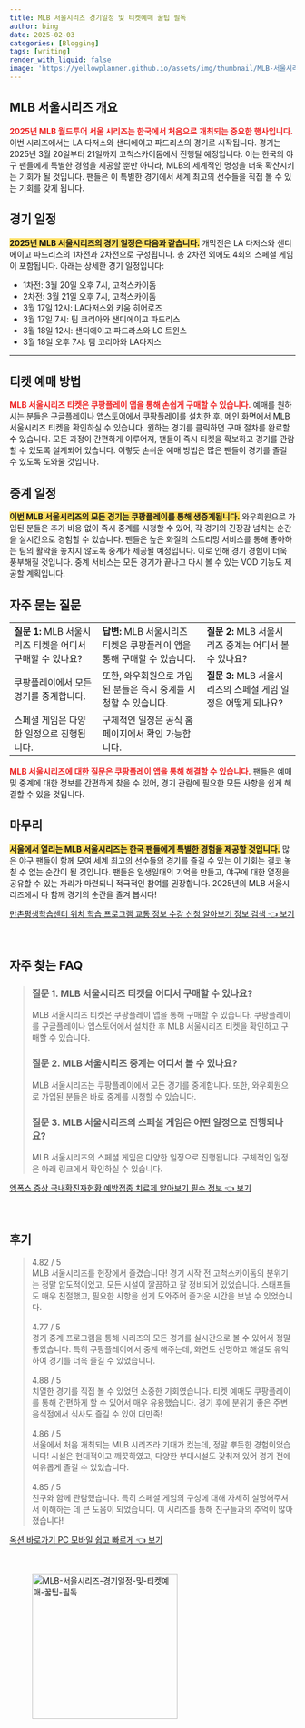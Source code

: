 ```yaml
---
title: MLB 서울시리즈 경기일정 및 티켓예매 꿀팁 필독
author: bing
date: 2025-02-03
categories: [Blogging]
tags: [writing]
render_with_liquid: false
image: 'https://yellowplanner.github.io/assets/img/thumbnail/MLB-서울시리즈-경기일정-및-티켓예매-꿀팁-필독.webp'
---
```



<h2 id='MLB서울시리즈개요'>MLB 서울시리즈 개요</h2>

<p><b><span style="color: #ee2323;">2025년 MLB 월드투어 서울 시리즈는 한국에서 처음으로 개최되는 중요한 행사입니다.</span></b> 이번 시리즈에서는 LA 다저스와 샌디에이고 파드리스의 경기로 시작됩니다. 경기는 2025년 3월 20일부터 21일까지 고척스카이돔에서 진행될 예정입니다. 이는 한국의 야구 팬들에게 특별한 경험을 제공할 뿐만 아니라, MLB의 세계적인 명성을 더욱 확산시키는 기회가 될 것입니다. 팬들은 이 특별한 경기에서 세계 최고의 선수들을 직접 볼 수 있는 기회를 갖게 됩니다.</p>

<h2 id='경기일정'>경기 일정</h2>

<p><b><span style="background-color: #ffe066;">2025년 MLB 서울시리즈의 경기 일정은 다음과 같습니다.</span></b> 개막전은 LA 다저스와 샌디에이고 파드리스의 1차전과 2차전으로 구성됩니다. 총 2차전 외에도 4회의 스페셜 게임이 포함됩니다. 아래는 상세한 경기 일정입니다:</p>

<ul>
    <li>1차전: 3월 20일 오후 7시, 고척스카이돔</li>
    <li>2차전: 3월 21일 오후 7시, 고척스카이돔</li>
    <li>3월 17일 12시: LA다저스와 키움 히어로즈</li>
    <li>3월 17일 7시: 팀 코리아와 샌디에이고 파드리스</li>
    <li>3월 18일 12시: 샌디에이고 파드라스와 LG 트윈스</li>
    <li>3월 18일 오후 7시: 팀 코리아와 LA다저스</li>
</ul>

<hr />

<h2 id='티켓예매방법'>티켓 예매 방법</h2>

<p><b><span style="color: #ee2323;">MLB 서울시리즈 티켓은 쿠팡플레이 앱을 통해 손쉽게 구매할 수 있습니다.</span></b> 예매를 원하시는 분들은 구글플레이나 앱스토어에서 쿠팡플레이를 설치한 후, 메인 화면에서 MLB 서울시리즈 티켓을 확인하실 수 있습니다. 원하는 경기를 클릭하면 구매 절차를 완료할 수 있습니다. 모든 과정이 간편하게 이루어져, 팬들이 즉시 티켓을 확보하고 경기를 관람할 수 있도록 설계되어 있습니다. 이렇듯 손쉬운 예매 방법은 많은 팬들이 경기를 즐길 수 있도록 도와줄 것입니다.</p>

<h2 id='중계일정'>중계 일정</h2>

<p><b><span style="background-color: #ffe066;">이번 MLB 서울시리즈의 모든 경기는 쿠팡플레이를 통해 생중계됩니다.</span></b> 와우회원으로 가입된 분들은 추가 비용 없이 즉시 중계를 시청할 수 있어, 각 경기의 긴장감 넘치는 순간을 실시간으로 경험할 수 있습니다. 팬들은 높은 화질의 스트리밍 서비스를 통해 좋아하는 팀의 활약을 놓치지 않도록 중계가 제공될 예정입니다. 이로 인해 경기 경험이 더욱 풍부해질 것입니다. 중계 서비스는 모든 경기가 끝나고 다시 볼 수 있는 VOD 기능도 제공할 계획입니다.</p>

<h2 id='자주묻는질문'>자주 묻는 질문</h2>

<table>
    <tr>
        <td><b>질문 1:</b> MLB 서울시리즈 티켓을 어디서 구매할 수 있나요?</td>
        <td><b>답변:</b> MLB 서울시리즈 티켓은 쿠팡플레이 앱을 통해 구매할 수 있습니다.</td>
        <td><b>질문 2:</b> MLB 서울시리즈 중계는 어디서 볼 수 있나요?</td>
    </tr>
    <tr>
        <td>쿠팡플레이에서 모든 경기를 중계합니다.</td>
        <td>또한, 와우회원으로 가입된 분들은 즉시 중계를 시청할 수 있습니다.</td>
        <td><b>질문 3:</b> MLB 서울시리즈의 스페셜 게임 일정은 어떻게 되나요?</td>
    </tr>
    <tr>
        <td>스페셜 게임은 다양한 일정으로 진행됩니다.</td>
        <td>구체적인 일정은 공식 홈페이지에서 확인 가능합니다.</td>
        <td></td>
    </tr>
</table>

<p><b><span style="color: #ee2323;">MLB 서울시리즈에 대한 질문은 쿠팡플레이 앱을 통해 해결할 수 있습니다.</span></b> 팬들은 예매 및 중계에 대한 정보를 간편하게 찾을 수 있어, 경기 관람에 필요한 모든 사항을 쉽게 해결할 수 있을 것입니다.</p>

<h2 id='마무리'>마무리</h2>

<p><b><span style="background-color: #ffe066;">서울에서 열리는 MLB 서울시리즈는 한국 팬들에게 특별한 경험을 제공할 것입니다.</span></b> 많은 야구 팬들이 함께 모여 세계 최고의 선수들의 경기를 즐길 수 있는 이 기회는 결코 놓칠 수 없는 순간이 될 것입니다. 팬들은 일생일대의 기억을 만들고, 야구에 대한 열정을 공유할 수 있는 자리가 마련되니 적극적인 참여를 권장합니다. 2025년의 MLB 서울시리즈에서 다 함께 경기의 순간을 즐겨 봅시다!</p>


<p><a class="click-button" title="만촌평생학습센터 위치 학습 프로그램 교통 정보 수강 신청 알아보기 정보 검색" href="https://yellowplanner.github.io/posts/%EB%A7%8C%EC%B4%8C%ED%8F%89%EC%83%9D%ED%95%99%EC%8A%B5%EC%84%BC%ED%84%B0-%EC%9C%84%EC%B9%98-%ED%95%99%EC%8A%B5-%ED%94%84%EB%A1%9C%EA%B7%B8%EB%9E%A8-%EA%B5%90%ED%86%B5-%EC%A0%95%EB%B3%B4-%EC%88%98%EA%B0%95-%EC%8B%A0%EC%B2%AD-%EC%95%8C%EC%95%84%EB%B3%B4%EA%B8%B0-%EC%A0%95%EB%B3%B4-%EA%B2%80%EC%83%89/" rel="dofollow">만촌평생학습센터 위치 학습 프로그램 교통 정보 수강 신청 알아보기 정보 검색 👈 보기</a></p><br>
<h2 id='자주_찾는_FAQ'>자주 찾는 FAQ</h2>
<div itemscope="" itemtype="https://schema.org/FAQPage"> 
<blockquote> 
<div itemscope="" itemprop="mainEntity" itemtype="https://schema.org/Question"> 
<h3 itemprop="name">질문 1. MLB 서울시리즈 티켓을 어디서 구매할 수 있나요?</h3> 
<div itemscope="" itemprop="acceptedAnswer" itemtype="https://schema.org/Answer"> 
<span itemprop="text"> 
<p>MLB 서울시리즈 티켓은 쿠팡플레이 앱을 통해 구매할 수 있습니다. 쿠팡플레이를 구글플레이나 앱스토어에서 설치한 후 MLB 서울시리즈 티켓을 확인하고 구매할 수 있습니다.</p> 
</span> 
</div> 
</div> 
<div itemscope="" itemprop="mainEntity" itemtype="https://schema.org/Question"> 
<h3 itemprop="name">질문 2. MLB 서울시리즈 중계는 어디서 볼 수 있나요?</h3> 
<div itemscope="" itemprop="acceptedAnswer" itemtype="https://schema.org/Answer"> 
<span itemprop="text"> 
<p>MLB 서울시리즈는 쿠팡플레이에서 모든 경기를 중계합니다. 또한, 와우회원으로 가입된 분들은 바로 중계를 시청할 수 있습니다.</p> 
</span> 
</div> 
</div> 
<div itemscope="" itemprop="mainEntity" itemtype="https://schema.org/Question"> 
<h3 itemprop="name">질문 3. MLB 서울시리즈의 스페셜 게임은 어떤 일정으로 진행되나요?</h3> 
<div itemscope="" itemprop="acceptedAnswer" itemtype="https://schema.org/Answer"> 
<span itemprop="text"> 
<p>MLB 서울시리즈의 스페셜 게임은 다양한 일정으로 진행됩니다. 구체적인 일정은 아래 링크에서 확인하실 수 있습니다.</p> 
</span> 
</div> 
</div> 
</blockquote> 
</div>
<p><a class="click-button" title="엠폭스 증상 국내확진자현황 예방접종 치료제 알아보기 필수 정보" href="https://yellowplanner.github.io/posts/%EC%97%A0%ED%8F%AD%EC%8A%A4-%EC%A6%9D%EC%83%81-%EA%B5%AD%EB%82%B4%ED%99%95%EC%A7%84%EC%9E%90%ED%98%84%ED%99%A9-%EC%98%88%EB%B0%A9%EC%A0%91%EC%A2%85-%EC%B9%98%EB%A3%8C%EC%A0%9C-%EC%95%8C%EC%95%84%EB%B3%B4%EA%B8%B0-%ED%95%84%EC%88%98-%EC%A0%95%EB%B3%B4/" rel="dofollow">엠폭스 증상 국내확진자현황 예방접종 치료제 알아보기 필수 정보 👈 보기</a></p><br>
<h2 id='후기'>후기</h2>
<div itemscope itemtype="https://schema.org/Product">
  <blockquote>
  <div itemprop="review" itemscope itemtype="https://schema.org/Review">
      <div itemprop="reviewRating" itemscope itemtype="https://schema.org/Rating"> <span itemprop="ratingValue">4.82</span> / <span itemprop="bestRating">5</span> </div>
      <span itemprop="reviewBody">MLB 서울시리즈를 현장에서 즐겼습니다! 경기 시작 전 고척스카이돔의 분위기는 정말 압도적이었고, 모든 시설이 깔끔하고 잘 정비되어 있었습니다. 스태프들도 매우 친절했고, 필요한 사항을 쉽게 도와주어 즐거운 시간을 보낼 수 있었습니다.</span>
  </div>
  <br>
  <div itemprop="review" itemscope itemtype="https://schema.org/Review">
      <div itemprop="reviewRating" itemscope itemtype="https://schema.org/Rating"> <span itemprop="ratingValue">4.77</span> / <span itemprop="bestRating">5</span> </div>
      <span itemprop="reviewBody">경기 중계 프로그램을 통해 시리즈의 모든 경기를 실시간으로 볼 수 있어서 정말 좋았습니다. 특히 쿠팡플레이에서 중계 해주는데, 화면도 선명하고 해설도 유익하여 경기를 더욱 즐길 수 있었습니다.</span>
  </div>
  <br>
  <div itemprop="review" itemscope itemtype="https://schema.org/Review">
      <div itemprop="reviewRating" itemscope itemtype="https://schema.org/Rating"> <span itemprop="ratingValue">4.88</span> / <span itemprop="bestRating">5</span> </div>
      <span itemprop="reviewBody">치열한 경기를 직접 볼 수 있었던 소중한 기회였습니다. 티켓 예매도 쿠팡플레이를 통해 간편하게 할 수 있어서 매우 유용했습니다. 경기 후에 분위기 좋은 주변 음식점에서 식사도 즐길 수 있어 대만족!</span>
  </div>
  <br>
  <div itemprop="review" itemscope itemtype="https://schema.org/Review">
      <div itemprop="reviewRating" itemscope itemtype="https://schema.org/Rating"> <span itemprop="ratingValue">4.86</span> / <span itemprop="bestRating">5</span> </div>
      <span itemprop="reviewBody">서울에서 처음 개최되는 MLB 시리즈라 기대가 컸는데, 정말 뿌듯한 경험이었습니다! 시설은 현대적이고 깨끗하였고, 다양한 부대시설도 갖춰져 있어 경기 전에 여유롭게 즐길 수 있었습니다.</span>
  </div>
  <br>
  <div itemprop="review" itemscope itemtype="https://schema.org/Review">
      <div itemprop="reviewRating" itemscope itemtype="https://schema.org/Rating"> <span itemprop="ratingValue">4.85</span> / <span itemprop="bestRating">5</span> </div>
      <span itemprop="reviewBody">친구와 함께 관람했습니다. 특히 스페셜 게임의 구성에 대해 자세히 설명해주셔서 이해하는 데 큰 도움이 되었습니다. 이 시리즈를 통해 친구들과의 추억이 많아졌습니다!</span>
  </div>
  </blockquote>
</div>
<p><a class="click-button" title="옥션 바로가기 PC 모바일 쉽고 빠르게" href="https://yellowplanner.github.io/posts/%EC%98%A5%EC%85%98-%EB%B0%94%EB%A1%9C%EA%B0%80%EA%B8%B0-PC-%EB%AA%A8%EB%B0%94%EC%9D%BC-%EC%89%BD%EA%B3%A0-%EB%B9%A0%EB%A5%B4%EA%B2%8C/" rel="dofollow">옥션 바로가기 PC 모바일 쉽고 빠르게 👈 보기</a></p><br>
<figure class="image"><img src="https://yellowplanner.github.io/assets/img/thumbnail/MLB-서울시리즈-경기일정-및-티켓예매-꿀팁-필독.webp" alt="MLB-서울시리즈-경기일정-및-티켓예매-꿀팁-필독" width="256" height="256"></figure>